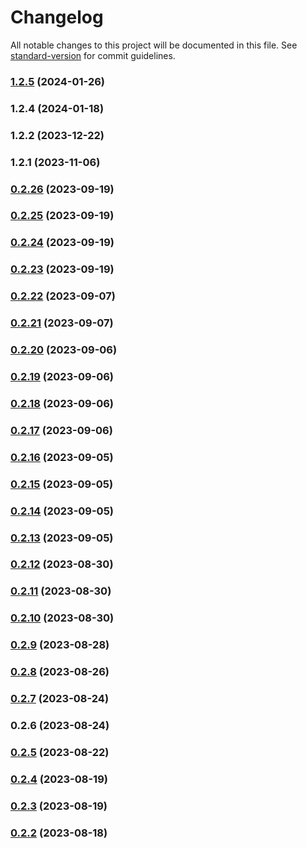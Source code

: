 # Changelog

All notable changes to this project will be documented in this file. See [standard-version](https://github.com/conventional-changelog/standard-version) for commit guidelines.

### [1.2.5](https://github.com/FFTAI/rocs_client_js/compare/v1.2.4...v1.2.5) (2024-01-26)

### 1.2.4 (2024-01-18)

### 1.2.2 (2023-12-22)

### 1.2.1 (2023-11-06)

### [0.2.26](https://github.com/FFTAI/gros_client_js/compare/v0.2.25...v0.2.26) (2023-09-19)

### [0.2.25](https://github.com/FFTAI/gros_client_js/compare/v0.2.24...v0.2.25) (2023-09-19)

### [0.2.24](https://github.com/FFTAI/gros_client_js/compare/v0.2.22...v0.2.24) (2023-09-19)

### [0.2.23](https://github.com/FFTAI/gros_client_js/compare/v0.2.22...v0.2.23) (2023-09-19)

### [0.2.22](https://github.com/FFTAI/gros_client_js/compare/v0.2.21...v0.2.22) (2023-09-07)

### [0.2.21](https://github.com/FFTAI/gros_client_js/compare/v0.2.12...v0.2.21) (2023-09-07)

### [0.2.20](https://github.com/FFTAI/gros_client_js/compare/v0.2.19...v0.2.20) (2023-09-06)

### [0.2.19](https://github.com/FFTAI/gros_client_js/compare/v0.2.18...v0.2.19) (2023-09-06)

### [0.2.18](https://github.com/FFTAI/gros_client_js/compare/v0.2.17...v0.2.18) (2023-09-06)

### [0.2.17](https://github.com/FFTAI/gros_client_js/compare/v0.2.16...v0.2.17) (2023-09-06)

### [0.2.16](https://github.com/FFTAI/gros_client_js/compare/v0.2.15...v0.2.16) (2023-09-05)

### [0.2.15](https://github.com/FFTAI/gros_client_js/compare/v0.2.14...v0.2.15) (2023-09-05)

### [0.2.14](https://github.com/FFTAI/gros_client_js/compare/v0.2.13...v0.2.14) (2023-09-05)

### [0.2.13](https://github.com/FFTAI/gros_client_js/compare/v0.2.7...v0.2.13) (2023-09-05)

### [0.2.12](https://github.com/FFTAI/gros_client_js/compare/v0.2.11...v0.2.12) (2023-08-30)

### [0.2.11](https://github.com/FFTAI/gros_client_js/compare/v0.2.10...v0.2.11) (2023-08-30)

### [0.2.10](https://github.com/FFTAI/gros_client_js/compare/v0.2.9...v0.2.10) (2023-08-30)

### [0.2.9](https://github.com/FFTAI/gros_client_js/compare/v0.2.8...v0.2.9) (2023-08-28)

### [0.2.8](https://github.com/FFTAI/gros_client_js/compare/v0.2.5...v0.2.8) (2023-08-26)

### [0.2.7](https://github.com/FFTAI/gros_client_js/compare/v0.2.6...v0.2.7) (2023-08-24)

### 0.2.6 (2023-08-24)

### [0.2.5](https://github.com/FFTAI/gros_client_js/compare/v0.2.4...v0.2.5) (2023-08-22)

### [0.2.4](https://github.com/FFTAI/gros_client_js/compare/v0.2.3...v0.2.4) (2023-08-19)

### [0.2.3](https://github.com/FFTAI/gros_client_js/compare/v0.2.2...v0.2.3) (2023-08-19)

### [0.2.2](https://github.com/FFTAI/gros_client_js/compare/v0.2.1...v0.2.2) (2023-08-18)
